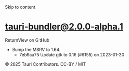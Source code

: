 Skip to content
# tauri-bundler@2.0.0-alpha.1
ReturnView on GitHub
  * Bump the MSRV to 1.64. 
    * 7eb9aa75 Update gtk to 0.16 (#6155) on 2023-01-30


© 2025 Tauri Contributors. CC-BY / MIT
